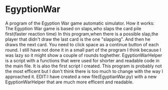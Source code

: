 # EgyptionWar
A program of the Egyption War game automatic simulator.
How it works:
The Egyption War game is based on slaps,who slaps the card pile first(faster reaction time)
In this program,when there is a possible slap,the player that didn't draw the last card is the one "slapping".
And then he draws the next card.
You need to click space as a continue button of each round.
I still have not done it in a small part of the program I think because I was lazy so it might show a couple of rounds toghether.
EgyptionWarHelper is a script with a functions that were used for shorter and readable code in the main file.
It is also the first script I created.
This program is probably not the most efficent but I don't think there is too much to change with the way I approached it.
EDIT:I have created a new file(EgyptianWar.py) with a new EgyptionWarHelper that are much more efficent and readable.
